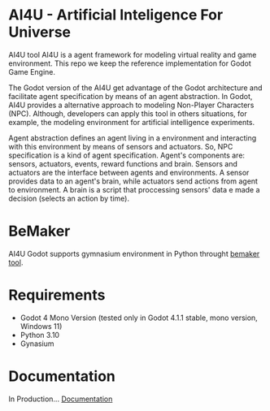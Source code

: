 # AI4U - Artificial Inteligence For Universe

AI4U tool AI4U is a agent framework for modeling virtual reality and game environment. This repo we keep the reference implementation for Godot Game Engine.

The Godot version of the AI4U get advantage of the Godot architecture and facilitate agent specification by means of an agent abstraction. In Godot, AI4U provides a alternative approach to modeling Non-Player Characters (NPC). Although, developers can apply this tool in others situations, for example, the modeling environment for artificial intelligence experiments.

Agent abstraction defines an agent living in a environment and interacting with this environment by means of sensors and actuators. So, NPC specification is a kind of agent specification. Agent's components are: sensors, actuators, events, reward functions and brain. Sensors and actuators are the interface between agents and environments. A sensor provides data to an agent's brain, while actuators send actions from agent to environment. A brain is a script that proccessing sensors' data e made a decision (selects an action by time).

# BeMaker
AI4U Godot supports gymnasium environment in Python throught [bemaker tool](https://github.com/gilzamir18/bemaker). 

# Requirements

* Godot 4 Mono Version (tested only in Godot 4.1.1 stable, mono version, Windows 11)
* Python 3.10
* Gynasium 

# Documentation
In Production...
[Documentation](/doc/)
